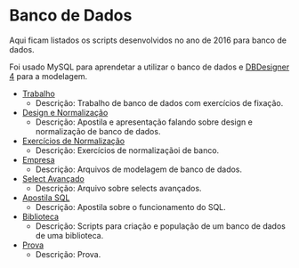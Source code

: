 # Banco de Dados

Aqui ficam listados os scripts desenvolvidos no ano de 2016 para banco de dados.

Foi usado MySQL para aprendetar a utilizar o banco de dados e [DBDesigner 4](https://www.fabforce.net/dbdesigner4/) para a modelagem.

- [Trabalho](./2016-03-17_trabalho/)
  - Descrição: Trabalho de banco de dados com exercícios de fixação.
- [Design e Normalização](./2016-05-11_design-e-normalizacao/)
  - Descrição: Apostila e apresentação falando sobre design e normalização de banco de dados.
- [Exercícios de Normalização](./2016-05-12_normalizacao)
  - Descrição: Exercícios de normalizaçãoi de banco.
- [Empresa](./2016-06-09_empresa)
  - Descrição: Arquivos de modelagem de banco de dados.
- [Select Avançado](./2016-06-17_consultas-sql-select-avancado)
  - Descrição: Arquivo sobre selects avançados.
- [Apostila SQL](./2016-06-22_apostila)
  - Descrição: Apostila sobre o funcionamento do SQL.
- [Biblioteca](./2016-06-23_biblioteca/)
  - Descrição: Scripts para criação e população de um banco de dados de uma biblioteca.
- [Prova](./2016-07-06-prova)
  - Descrição: Prova.
